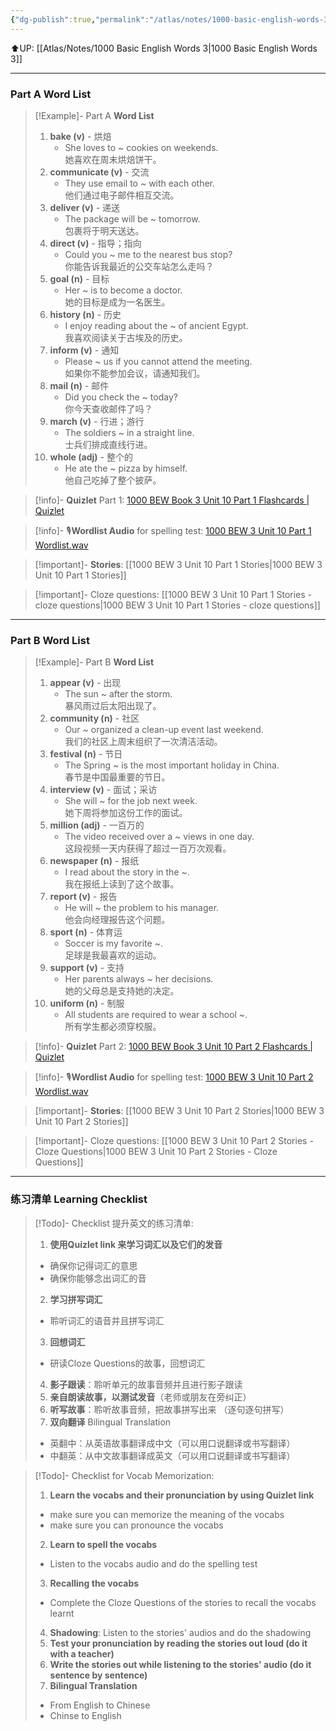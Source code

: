 ```yaml
---
{"dg-publish":true,"permalink":"/atlas/notes/1000-basic-english-words-3-unit-10/","noteIcon":""}
---
```


⬆️UP: [[Atlas/Notes/1000 Basic English Words 3\|1000 Basic English Words 3]]

---
### Part A Word List

> [!Example]- Part A **Word List**
> 1. **bake (v)** - 烘焙
>     - She loves to ~ cookies on weekends.  
>         她喜欢在周末烘焙饼干。
> 2. **communicate (v)** - 交流
>     - They use email to ~ with each other.  
>         他们通过电子邮件相互交流。
> 3. **deliver (v)** - 递送
>     - The package will be ~ tomorrow.  
>         包裹将于明天送达。
> 4. **direct (v)** - 指导；指向
>     - Could you ~ me to the nearest bus stop?  
>         你能告诉我最近的公交车站怎么走吗？
> 5. **goal (n)** - 目标
>     - Her ~ is to become a doctor.  
>         她的目标是成为一名医生。
> 6. **history (n)** - 历史
>     - I enjoy reading about the ~ of ancient Egypt.  
>         我喜欢阅读关于古埃及的历史。
> 7. **inform (v)** - 通知
>     - Please ~ us if you cannot attend the meeting.  
>         如果你不能参加会议，请通知我们。
> 8. **mail (n)** - 邮件
>     - Did you check the ~ today?  
>         你今天查收邮件了吗？
> 9. **march (v)** - 行进；游行
>     - The soldiers ~ in a straight line.  
>         士兵们排成直线行进。
> 10. **whole (adj)** - 整个的
>     - He ate the ~ pizza by himself.  
>         他自己吃掉了整个披萨。


> [!info]- **Quizlet** Part 1: [1000 BEW Book 3 Unit 10 Part 1 Flashcards | Quizlet]()

> [!info]- 🎙️**Wordlist Audio** for spelling test: [1000 BEW 3 Unit 10 Part 1 Wordlist.wav]()

> [!important]- **Stories**: [[1000 BEW 3 Unit 10 Part 1 Stories\|1000 BEW 3 Unit 10 Part 1 Stories]]

> [!important]- Cloze questions: [[1000 BEW 3 Unit 10 Part 1 Stories - cloze questions\|1000 BEW 3 Unit 10 Part 1 Stories - cloze questions]]

---
### Part B Word List

> [!Example]- Part B **Word List**
> 1. **appear (v)** - 出现
>     - The sun ~ after the storm.  
>         暴风雨过后太阳出现了。
> 2. **community (n)** - 社区
>     - Our ~ organized a clean-up event last weekend.  
>         我们的社区上周末组织了一次清洁活动。
> 3. **festival (n)** - 节日
>     - The Spring ~ is the most important holiday in China.  
>         春节是中国最重要的节日。
> 4. **interview (v)** - 面试；采访
>     - She will ~ for the job next week.  
>         她下周将参加这份工作的面试。
> 5. **million (adj)** - 一百万的
>     - The video received over a ~ views in one day.  
>         这段视频一天内获得了超过一百万次观看。
> 6. **newspaper (n)** - 报纸
>     - I read about the story in the ~.  
>         我在报纸上读到了这个故事。
> 7. **report (v)** - 报告
>     - He will ~ the problem to his manager.  
>         他会向经理报告这个问题。
> 8. **sport (n)** - 体育运
>     - Soccer is my favorite ~.  
>         足球是我最喜欢的运动。
> 9. **support (v)** - 支持
>     - Her parents always ~ her decisions.  
>         她的父母总是支持她的决定。
> 10. **uniform (n)** - 制服
>     - All students are required to wear a school ~.  
>         所有学生都必须穿校服。

> [!info]- **Quizlet** Part 2: [1000 BEW Book 3 Unit 10 Part 2 Flashcards | Quizlet]()

> [!info]- 🎙️**Wordlist Audio** for spelling test: [1000 BEW 3 Unit 10 Part 2 Wordlist.wav]()

> [!important]- **Stories**: [[1000 BEW 3 Unit 10 Part 2 Stories\|1000 BEW 3 Unit 10 Part 2 Stories]]

> [!important]- Cloze questions: [[1000 BEW 3 Unit 10 Part 2 Stories - Cloze Questions\|1000 BEW 3 Unit 10 Part 2 Stories - Cloze Questions]]


---- 
### 练习清单 Learning Checklist

> [!Todo]- Checklist 提升英文的练习清单:
> 1. **使用Quizlet link 来学习词汇以及它们的发音** 
>	- 确保你记得词汇的意思 
>	- 确保你能够念出词汇的音 
> 2. **学习拼写词汇** 
>	- 聆听词汇的语音并且拼写词汇 
> 3. **回想词汇**
>	- 研读Cloze Questions的故事，回想词汇 
> 4. **影子跟读**：聆听单元的故事音频并且进行影子跟读 
> 5. **亲自朗读故事，以测试发音**（老师或朋友在旁纠正）
> 6. **听写故事**：聆听故事音频，把故事拼写出来 （逐句逐句拼写）
> 7. **双向翻译** Bilingual Translation 
>	- 英翻中：从英语故事翻译成中文（可以用口说翻译或书写翻译）
>	- 中翻英：从中文故事翻译成英文（可以用口说翻译或书写翻译）

> [!Todo]- Checklist for Vocab Memorization:
> 
> 1. **Learn the vocabs and their pronunciation by using Quizlet link**
>	- make sure you can memorize the meaning of the vocabs
>	- make sure you can pronounce the vocabs
> 2. **Learn to spell the vocabs**
>	- Listen to the vocabs audio and do the spelling test
> 3. **Recalling the vocabs**
>	- Complete the Cloze Questions of the stories to recall the vocabs learnt
> 4. **Shadowing**: Listen to the stories' audios and do the shadowing
> 5. **Test your pronunciation by reading the stories out loud (do it with a teacher)**
> 6. **Write the stories out while listening to the stories' audio (do it sentence by sentence)**
> 7. **Bilingual Translation** 
> 	- From English to Chinese
> 	- Chinse to English

